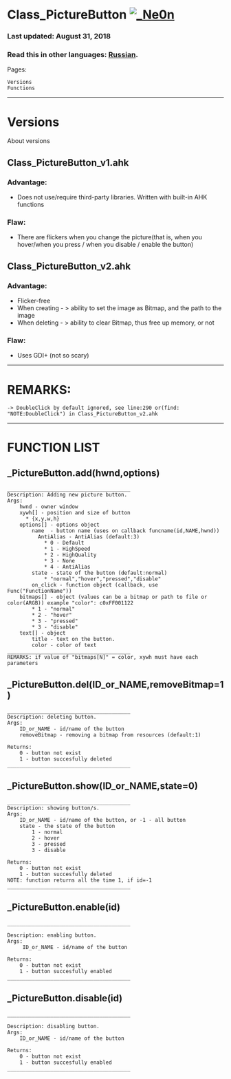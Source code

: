 # Class_PictureButton [![_Ne0n](https://cdn.rawgit.com/sindresorhus/awesome/d7305f38d29fed78fa85652e3a63e154dd8e8829/media/badge.svg)](https://github.com/Ne0n-git)

### Last updated: August 31, 2018
### Read this in other languages: [Russian](README.ru.md).
Pages:
```
Versions
Functions
```
------------------------------------------------------------------------------------



# Versions
About versions
## Class_PictureButton_v1.ahk
### Advantage:
- Does not use/require third-party libraries. Written with built-in AHK functions
### Flaw:
- There are flickers when you change the picture(that is, when you hover/when you press / when you disable / enable the button)


## Class_PictureButton_v2.ahk
### Advantage:
- Flicker-free
- When creating - > ability to set the image as Bitmap, and the path to the image
- When deleting - > ability to clear Bitmap, thus free up memory, or not
### Flaw:
- Uses GDI+ (not so scary)

------------------------------------------------------------------------------------


# REMARKS:
```
-> DoubleClick by default ignored, see line:290 or(find: "NOTE:DoubleClick") in Class_PictureButton_v2.ahk
```

------------------------------------------------------------------------------------
# FUNCTION LIST


## _PictureButton.add(hwnd,options)
```
________________________________________
Description: Adding new picture button.
Args:
    hwnd - owner window
    xywh[] - position and size of button
      * {x,y,w,h}
    options[] - options object
        name  - button name (uses on callback funcname(id,NAME,hwnd))
    	  AntiAlias - AntiAlias (default:3)
            * 0 - Default 
            * 1 - HighSpeed
            * 2 - HighQuality
            * 3 - None
            * 4 - AntiAlias
        state - state of the button (default:normal)
            * "normal","hover","pressed","disable"
        on_click - function object (callback, use Func("FunctionName"))
    bitmaps[] - object (values can be a bitmap or path to file or color(ARGB)) example "color": c0xFF001122
        * 1 - "normal"
        * 2 - "hover"
        * 3 - "pressed"
        * 3 - "disable"
    text[] - object
        title - text on the button.
        color - color of text
________________________________________
REMARKS: if value of "bitmaps[N]" = color, xywh must have each parameters
```




## _PictureButton.del(ID_or_NAME,removeBitmap=1)
```
________________________________________
Description: deleting button.
Args:
    ID_or_NAME - id/name of the button
    removeBitmap - removing a bitmap from resources (default:1)

Returns:
    0 - button not exist
    1 - button succesfully deleted
________________________________________
```




## _PictureButton.show(ID_or_NAME,state=0)
```
________________________________________
Description: showing button/s.
Args:
    ID_or_NAME - id/name of the button, or -1 - all button
    state - the state of the button
        1 - normal
        2 - hover
        3 - pressed
        3 - disable

Returns:
    0 - button not exist
    1 - button succesfully deleted
NOTE: function returns all the time 1, if id=-1
________________________________________
```




## _PictureButton.enable(id)
```
________________________________________

Description: enabling button.
Args:
     ID_or_NAME - id/name of the button

Returns:
    0 - button not exist
    1 - button succesfully enabled
________________________________________
```




## _PictureButton.disable(id)
```
________________________________________

Description: disabling button.
Args:
    ID_or_NAME - id/name of the button

Returns:
    0 - button not exist
    1 - button succesfully enabled
________________________________________
```
